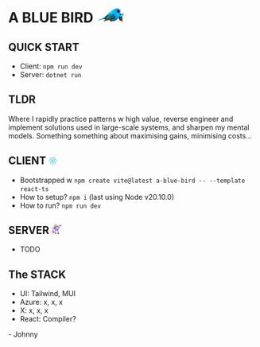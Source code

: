 # A BLUE BIRD <img src="readme/bird.png" alt="a fat blue bird doom-scrolling some online content" style="height:30px;">

## QUICK START

- Client: `npm run dev`
- Server: `dotnet run`

## TLDR

Where I rapidly practice patterns w high value, reverse engineer and implement solutions used in large-scale systems, and sharpen my mental models. Something something about maximising gains, minimising costs...

## CLIENT <img src="readme/react-logo.png" alt="ReactJS logo" style="height:15px;">

- Bootstrapped w `npm create vite@latest a-blue-bird -- --template react-ts`
- How to setup? `npm i` (last using Node v20.10.0)
- How to run? `npm run dev`

## SERVER <img src="readme/dotnet-mascot.png" alt="Dotnet's mascot" style="height:20px;">

- TODO

## The STACK

- UI: Tailwind, MUI
- Azure: x, x, x
- X: x, x, x
- React: Compiler?

\- Johnny
